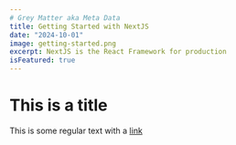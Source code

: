 ```yaml
---
# Grey Matter aka Meta Data
title: Getting Started with NextJS
date: "2024-10-01"
image: getting-started.png
excerpt: NextJS is the React Framework for production
isFeatured: true
---
```


# This is a title

This is some regular text with a [link](https://google.com)
